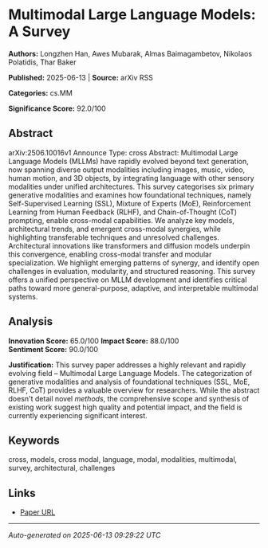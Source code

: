# Multimodal Large Language Models: A Survey

**Authors:** Longzhen Han, Awes Mubarak, Almas Baimagambetov, Nikolaos Polatidis, Thar Baker

**Published:** 2025-06-13 | **Source:** arXiv RSS

**Categories:** cs.MM

**Significance Score:** 92.0/100

## Abstract

arXiv:2506.10016v1 Announce Type: cross 
Abstract: Multimodal Large Language Models (MLLMs) have rapidly evolved beyond text generation, now spanning diverse output modalities including images, music, video, human motion, and 3D objects, by integrating language with other sensory modalities under unified architectures. This survey categorises six primary generative modalities and examines how foundational techniques, namely Self-Supervised Learning (SSL), Mixture of Experts (MoE), Reinforcement Learning from Human Feedback (RLHF), and Chain-of-Thought (CoT) prompting, enable cross-modal capabilities. We analyze key models, architectural trends, and emergent cross-modal synergies, while highlighting transferable techniques and unresolved challenges. Architectural innovations like transformers and diffusion models underpin this convergence, enabling cross-modal transfer and modular specialization. We highlight emerging patterns of synergy, and identify open challenges in evaluation, modularity, and structured reasoning. This survey offers a unified perspective on MLLM development and identifies critical paths toward more general-purpose, adaptive, and interpretable multimodal systems.

## Analysis

**Innovation Score:** 65.0/100
**Impact Score:** 88.0/100  
**Sentiment Score:** 90.0/100

**Justification:** This survey paper addresses a highly relevant and rapidly evolving field – Multimodal Large Language Models. The categorization of generative modalities and analysis of foundational techniques (SSL, MoE, RLHF, CoT) provides a valuable overview for researchers. While the abstract doesn't detail novel *methods*, the comprehensive scope and synthesis of existing work suggest high quality and potential impact, and the field is currently experiencing significant interest.

## Keywords

cross, models, cross modal, language, modal, modalities, multimodal, survey, architectural, challenges

## Links

- [Paper URL](https://arxiv.org/abs/2506.10016)

---
*Auto-generated on 2025-06-13 09:29:22 UTC*
